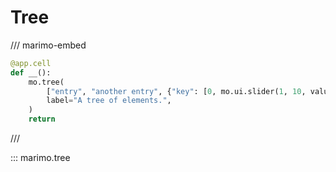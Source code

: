 # Tree

/// marimo-embed

```python
@app.cell
def __():
    mo.tree(
        ["entry", "another entry", {"key": [0, mo.ui.slider(1, 10, value=5), 2]}],
        label="A tree of elements.",
    )
    return
```

///

::: marimo.tree
